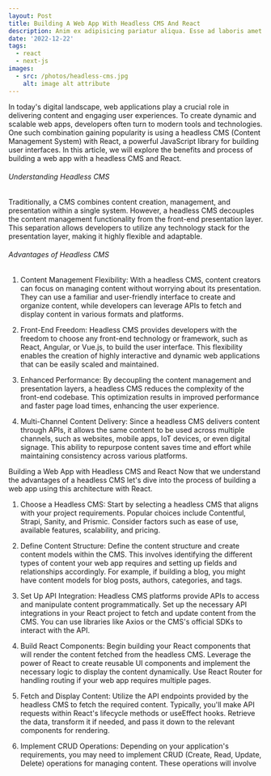 ```yaml
---
layout: Post
title: Building A Web App With Headless CMS And React
description: Anim ex adipisicing pariatur aliqua. Esse ad laboris amet dolor Ea minim officia labore nisi duis mollit et nulla. Velit ex eiusmod nostrud ipsum pariatur id et cillum.
date: '2022-12-22'
tags:
  - react
  - next-js
images:
  - src: /photos/headless-cms.jpg
    alt: image alt attribute
---
```


In today's digital landscape, web applications play a crucial role in delivering content and engaging user experiences. To create dynamic and scalable web apps, developers often turn to modern tools and technologies. One such combination gaining popularity is using a headless CMS (Content Management System) with React, a powerful JavaScript library for building user interfaces. In this article, we will explore the benefits and process of building a web app with a headless CMS and React.

###### Understanding Headless CMS

Traditionally, a CMS combines content creation, management, and presentation within a single system. However, a headless CMS decouples the content management functionality from the front-end presentation layer. This separation allows developers to utilize any technology stack for the presentation layer, making it highly flexible and adaptable.

###### Advantages of Headless CMS
1. Content Management Flexibility: With a headless CMS, content creators can focus on managing content without worrying about its presentation. They can use a familiar and user-friendly interface to create and organize content, while developers can leverage APIs to fetch and display content in various formats and platforms.

2. Front-End Freedom: Headless CMS provides developers with the freedom to choose any front-end technology or framework, such as React, Angular, or Vue.js, to build the user interface. This flexibility enables the creation of highly interactive and dynamic web applications that can be easily scaled and maintained.

3. Enhanced Performance: By decoupling the content management and presentation layers, a headless CMS reduces the complexity of the front-end codebase. This optimization results in improved performance and faster page load times, enhancing the user experience.

4. Multi-Channel Content Delivery: Since a headless CMS delivers content through APIs, it allows the same content to be used across multiple channels, such as websites, mobile apps, IoT devices, or even digital signage. This ability to repurpose content saves time and effort while maintaining consistency across various platforms.

Building a Web App with Headless CMS and React
Now that we understand the advantages of a headless CMS let's dive into the process of building a web app using this architecture with React.

1. Choose a Headless CMS: Start by selecting a headless CMS that aligns with your project requirements. Popular choices include Contentful, Strapi, Sanity, and Prismic. Consider factors such as ease of use, available features, scalability, and pricing.

2. Define Content Structure: Define the content structure and create content models within the CMS. This involves identifying the different types of content your web app requires and setting up fields and relationships accordingly. For example, if building a blog, you might have content models for blog posts, authors, categories, and tags.

3. Set Up API Integration: Headless CMS platforms provide APIs to access and manipulate content programmatically. Set up the necessary API integrations in your React project to fetch and update content from the CMS. You can use libraries like Axios or the CMS's official SDKs to interact with the API.

4. Build React Components: Begin building your React components that will render the content fetched from the headless CMS. Leverage the power of React to create reusable UI components and implement the necessary logic to display the content dynamically. Use React Router for handling routing if your web app requires multiple pages.

5. Fetch and Display Content: Utilize the API endpoints provided by the headless CMS to fetch the required content. Typically, you'll make API requests within React's lifecycle methods or useEffect hooks. Retrieve the data, transform it if needed, and pass it down to the relevant components for rendering.

6. Implement CRUD Operations: Depending on your application's requirements, you may need to implement CRUD (Create, Read, Update, Delete) operations for managing content. These operations will involve